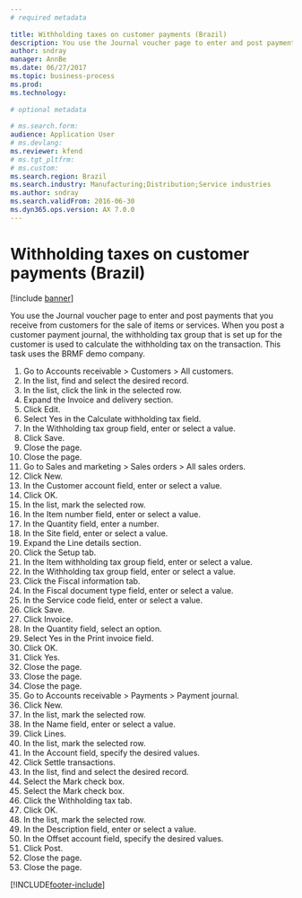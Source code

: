 ```yaml
--- 
# required metadata 
 
title: Withholding taxes on customer payments (Brazil)
description: You use the Journal voucher page to enter and post payments that you receive from customers for the sale of items or services. 
author: sndray
manager: AnnBe 
ms.date: 06/27/2017
ms.topic: business-process 
ms.prod:  
ms.technology:  
 
# optional metadata 
 
# ms.search.form:   
audience: Application User 
# ms.devlang:  
ms.reviewer: kfend
# ms.tgt_pltfrm:  
# ms.custom:  
ms.search.region: Brazil
ms.search.industry: Manufacturing;Distribution;Service industries
ms.author: sndray
ms.search.validFrom: 2016-06-30 
ms.dyn365.ops.version: AX 7.0.0 
---
```

# Withholding taxes on customer payments (Brazil)

[!include [banner](../../includes/banner.md)]

You use the Journal voucher page to enter and post payments that you receive from customers for the sale of items or services. When you post a customer payment journal, the withholding tax group that is set up for the customer is used to calculate the withholding tax on the transaction. This task uses the BRMF demo company.

1. Go to Accounts receivable > Customers > All customers.
2. In the list, find and select the desired record.
3. In the list, click the link in the selected row.
4. Expand the Invoice and delivery section.
5. Click Edit.
6. Select Yes in the Calculate withholding tax field.
7. In the Withholding tax group field, enter or select a value.
8. Click Save.
9. Close the page.
10. Close the page.
11. Go to Sales and marketing > Sales orders > All sales orders.
12. Click New.
13. In the Customer account field, enter or select a value.
14. Click OK.
15. In the list, mark the selected row.
16. In the Item number field, enter or select a value.
17. In the Quantity field, enter a number.
18. In the Site field, enter or select a value.
19. Expand the Line details section.
20. Click the Setup tab.
21. In the Item withholding tax group field, enter or select a value.
22. In the Withholding tax group field, enter or select a value.
23. Click the Fiscal information tab.
24. In the Fiscal document type field, enter or select a value.
25. In the Service code field, enter or select a value.
26. Click Save.
27. Click Invoice.
28. In the Quantity field, select an option.
29. Select Yes in the Print invoice field.
30. Click OK.
31. Click Yes.
32. Close the page.
33. Close the page.
34. Close the page.
35. Go to Accounts receivable > Payments > Payment journal.
36. Click New.
37. In the list, mark the selected row.
38. In the Name field, enter or select a value.
39. Click Lines.
40. In the list, mark the selected row.
41. In the Account field, specify the desired values.
42. Click Settle transactions.
43. In the list, find and select the desired record.
44. Select the Mark check box.
45. Select the Mark check box.
46. Click the Withholding tax tab.
47. Click OK.
48. In the list, mark the selected row.
49. In the Description field, enter or select a value.
50. In the Offset account field, specify the desired values.
51. Click Post.
52. Close the page.
53. Close the page.



[!INCLUDE[footer-include](../../../includes/footer-banner.md)]